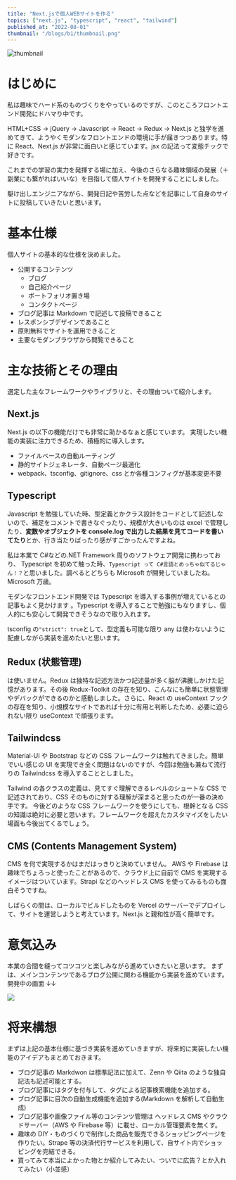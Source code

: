 ```yaml
---
title: "Next.jsで個人WEBサイトを作る"
topics: ["next.js", "typescript", "react", "tailwind"]
published_at: "2022-08-01"
thumbnail: "/blogs/b1/thumbnail.png"
---
```


![thumbnail](/blogs/b1/thumbnail.png)

# はじめに

私は趣味でハード系のものづくりをやっているのですが、このところフロントエンド開発にドハマり中です。

HTML+CSS → jQuery → Javascript → React → Redux → Next.js と独学を進めてきて、ようやくモダンなフロントエンドの環境に手が届きつつあります。特に React、Next.js が非常に面白いと感じています。jsx の記法って変態チックで好きです。

これまでの学習の実力を発揮する場に加え、今後のさらなる趣味領域の発展（＋副業にも繋がればいいな）を目指して個人サイトを開発することにしました。

駆け出しエンジニアながら、開発日記や苦労した点などを記事にして自身のサイトに投稿していきたいと思います。

# 基本仕様

個人サイトの基本的な仕様を決めました。

- 公開するコンテンツ
  - ブログ
  - 自己紹介ページ
  - ポートフォリオ置き場
  - コンタクトページ
- ブログ記事は Markdown で記述して投稿できること
- レスポンシブデザインであること
- 原則無料でサイトを運用できること
- 主要なモダンブラウザから閲覧できること

# 主な技術とその理由

選定した主なフレームワークやライブラリと、その理由ついて紹介します。

## Next.js

Next.js の以下の機能だけでも非常に助かるなぁと感じています。
実現したい機能の実装に注力できるため、積極的に導入します。

- ファイルベースの自動ルーティング
- 静的サイトジェネレータ、自動ページ最適化
- webpack、tsconfig、gitignore、css とか各種コンフィグが基本変更不要

## Typescript

Javascript を勉強していた時、型定義とかクラス設計をコードとして記述しないので、補足をコメントで書きなぐったり、規模が大きいものは excel で管理したり、**変数やオブジェクトを console.log で出力した結果を見てコードを書いてたり**とか、行き当たりばったり感がすごかったんですよね。

私は本業で C#などの.NET Framework 周りのソフトウェア開発に携わっており、
Typescript を初めて触った時、`Typescript って C#言語とめっちゃ似てるじゃん！？`と思いました。調べるとどちらも Microsoft が開発していましたね。Microsoft 万歳。

モダンなフロントエンド開発では Typescript を導入する事例が増えているとの記事もよく見かけます 。Typescript を導入することで勉強にもなりますし、個人的にも安心して開発できそうなので取り入れます。

tsconfig の`"strict": true`として、型定義も可能な限り any は使わないように配慮しながら実装を進めたいと思います。

## Redux (状態管理)

は使いません。Redux は独特な記述方法かつ記述量が多く脳が沸騰しかけた記憶があります。その後 Redux-Toolkit の存在を知り、こんなにも簡単に状態管理やデバックができるのかと感動しました。さらに、React の useContext フックの存在を知り、小規模なサイトであれば十分に有用と判断したため、必要に迫られない限り useContext で頑張ります。

## Tailwindcss

Material-UI や Bootstrap などの CSS フレームワークは触れてきました。簡単でいい感じの UI を実現でき全く問題はないのですが、今回は勉強も兼ねて流行りの Tailwindcss を導入することとしました。

Tailwind の各クラスの定義は、見てすぐ理解できるレベルのショートな CSS で記述されており、CSS そのものに対する理解が深まると思ったのが一番の決め手です。
今後どのような CSS フレームワークを使うにしても、根幹となる CSS の知識は絶対に必要と思います。フレームワークを超えたカスタマイズをしたい場面も今後出てくるでしょう。

## CMS (Contents Management System)

CMS を何で実現するかはまだはっきりと決めていません。
AWS や Firebase は趣味でちょろっと使ったことがあるので、クラウド上に自前で CMS を実現するイメージはついています。Strapi などのヘッドレス CMS を使ってみるものも面白そうですね。

しばらくの間は、ローカルでビルドしたものを Vercel のサーバーでデプロイして、サイトを運営しようと考えています。Next.js と親和性が高く簡単です。

# 意気込み

本業の合間を縫ってコツコツと楽しみながら進めていきたいと思います。
まずは、メインコンテンツであるブログ公開に関わる機能から実装を進めています。
開発中の画面 ↓↓

![](/blogs/b1/pic1.png)

# 将来構想

まずは上記の基本仕様に基づき実装を進めていきますが、将来的に実装したい機能のアイデアもまとめておきます。

- ブログ記事の Markdwon は標準記法に加えて、Zenn や Qiita のような独自記法も記述可能とする。
- ブログ記事にはタグを付与して、タグによる記事検索機能を追加する。
- ブログ記事に目次の自動生成機能を追加する(Markdown を解析して自動生成)
- ブログ記事や画像ファイル等のコンテンツ管理は ヘッドレス CMS やクラウドサーバー（AWS や Firebase 等）に載せ、ローカル管理要素を無くす。
- 趣味の DIY・ものづくりで制作した商品を販売できるショッピングページを作りたい。Strape 等の決済代行サービスを利用して、自サイト内でショッピングを完結できる。
- 買ってみて本当によかった物とか紹介してみたい、ついでに広告？とか入れてみたい（小並感）
